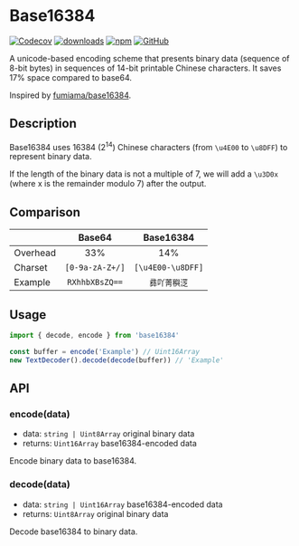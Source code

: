 # Base16384

[![Codecov](https://img.shields.io/codecov/c/github/shigma/base16384?style=flat-square)](https://codecov.io/gh/shigma/base16384)
[![downloads](https://img.shields.io/npm/dm/base16384?style=flat-square)](https://www.npmjs.com/package/base16384)
[![npm](https://img.shields.io/npm/v/base16384?style=flat-square)](https://www.npmjs.com/package/base16384)
[![GitHub](https://img.shields.io/github/license/shigma/base16384?style=flat-square)](https://github.com/shigma/base16384/blob/master/LICENSE)

A unicode-based encoding scheme that presents binary data (sequence of 8-bit bytes) in sequences of 14-bit printable Chinese characters. It saves 17% space compared to base64.

Inspired by [fumiama/base16384](https://github.com/fumiama/base16384).

## Description

Base16384 uses 16384 (2<sup>14</sup>) Chinese characters (from `\u4E00` to `\u8DFF`) to represent binary data.

If the length of the binary data is not a multiple of 7, we will add a `\u3D0x` (where x is the remainder modulo 7) after the output.

## Comparison

|           | Base64          | Base16384         |
| --------- |:---------------:|:-----------------:|
| Overhead  | 33%             | 14%               |
| Charset   | `[0-9a-zA-Z+/]` | `[\u4E00-\u8DFF]` |
| Example   | `RXhhbXBsZQ==`  | `彞吖菁穥㴀`        |

## Usage

```ts
import { decode, encode } from 'base16384'

const buffer = encode('Example') // Uint16Array
new TextDecoder().decode(decode(buffer)) // 'Example'
```

## API

### encode(data)

- data: `string | Uint8Array` original binary data
- returns: `Uint16Array` base16384-encoded data

Encode binary data to base16384.

### decode(data)

- data: `string | Uint16Array` base16384-encoded data
- returns: `Uint8Array` original binary data

Decode base16384 to binary data.
